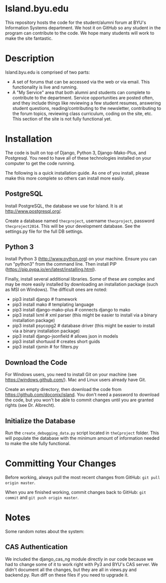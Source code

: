 Island.byu.edu
======


This repository hosts the code for the student/alumni forum at BYU's Information Systems department. We host it on GitHub so any student in the program can contribute to the code.  We hope many students will work to make the site fantastic.

# Description

Island.byu.edu is comprised of two parts:

* A set of forums that can be accessed via the web or via email.  This functionality is live and running.
* A "My Service" area that both alumni and students can complete to contribute to the department.   Service opportunities are posted often, and they include things like reviewing a few student resumes, answering student questions, reading/contributing to the newsletter, contributing to the forum topics, reviewing class curriculum, coding on the site, etc.  This section of the site is not fully functional yet.


# Installation

The code is built on top of Django, Python 3, Django-Mako-Plus, and Postgresql.  You need to have all of these technologies installed on your computer to get the code running.

The following is a quick installation guide.  As one of you install, please make this more complete so others can install more easily.

## PostgreSQL

Install PostgreSQL, the database we use for Island.  It is at http://www.postgresql.org/. 

Create a database named `thecproject`, username `thecproject`, password `thecproject2014`.  This will be your development database. See the settings.py file for the full DB settings.

## Python 3

Install Python 3 (http://www.python.org) on your machine.  Ensure you can run "python3" from the command line.  Then install PIP (https://pip.pypa.io/en/latest/installing.html).

Finally, install several additional libraries.  Some of these are complex and may be more easily installed by downloading an installation package (such as MSI on Windows).  The difficult ones are noted:

* pip3 install django              # framework
* pip3 install mako                # templating language
* pip3 install django-mako-plus    # connects django to mako
* pip3 install lxml                # xml parser (this might be easier to install via a binary installation package)
* pip3 install psycopg2            # database driver (this might be easier to install via a binary installation package)
* pip3 install django-jsonfield    # allows json in models
* pip3 install shortuuid           # creates short guids
* pip3 install rjsmin              # for filters.py



## Download the Code

For Windows users, you need to install Git on your machine (see https://windows.github.com/).  Mac and Linux users already have Git.  

Create an empty directory, then download the code from https://github.com/doconix/island.  You don't need a password to download the code, but you won't be able to commit changes until you are granted rights (see Dr. Albrecht).

## Initialize the Database

Run the `create_debugging_data.py` script located in `theCproject` folder. This will populate the database with the minimum amount of information needed to make the site fully functional.

# Committing Your Changes

Before working, always pull the most recent changes from GitHub: `git pull origin master`.

When you are finished working, commit changes back to GitHub: `git commit` and `git push origin master`. 

# Notes

Some random notes about the system:

## CAS Authentication

We included the django_cas_ng module directly in our code because we had to change some of it to work right with Py3 and BYU's CAS server.  We didn't document all the changes,
but they are all in views.py and backend.py.  Run diff on these files if you need to upgrade it.

